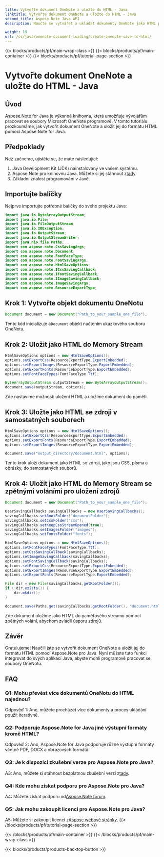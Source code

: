 ```yaml
---
title: Vytvořte dokument OneNote a uložte do HTML - Java
linktitle: Vytvořte dokument OneNote a uložte do HTML - Java
second_title: Aspose.Note Java API
description: Naučte se vytvářet a ukládat dokumenty OneNote jako HTML pomocí Aspose.Note pro Java. Integrujte do aplikací Java pro programovou práci se soubory OneNote.

weight: 18
url: /cs/java/onenote-document-loading/create-onenote-save-to-html/
---
```


{{< blocks/products/pf/main-wrap-class >}}
{{< blocks/products/pf/main-container >}}
{{< blocks/products/pf/tutorial-page-section >}}

# Vytvořte dokument OneNote a uložte do HTML - Java

## Úvod

Aspose.Note for Java je výkonná knihovna, která umožňuje vývojářům pracovat se soubory Microsoft OneNote programově. V tomto tutoriálu prozkoumáme, jak vytvořit dokument OneNote a uložit jej do formátu HTML pomocí Aspose.Note for Java.

## Předpoklady

Než začneme, ujistěte se, že máte následující:

1. Java Development Kit (JDK) nainstalovaný ve vašem systému.
2.  Aspose.Note pro knihovnu Java. Můžete si jej stáhnout z[tady](https://releases.aspose.com/note/java/).
3. Základní znalost programování v Javě.

## Importujte balíčky

Nejprve importujte potřebné balíčky do svého projektu Java:

```java
import java.io.ByteArrayOutputStream;
import java.io.File;
import java.io.FileOutputStream;
import java.io.IOException;
import java.io.OutputStream;
import java.io.OutputStreamWriter;
import java.nio.file.Paths;
import com.aspose.note.CssSavingArgs;
import com.aspose.note.Document;
import com.aspose.note.FontFaceType;
import com.aspose.note.FontSavingArgs;
import com.aspose.note.HtmlSaveOptions;
import com.aspose.note.ICssSavingCallback;
import com.aspose.note.IFontSavingCallback;
import com.aspose.note.IImageSavingCallback;
import com.aspose.note.ImageSavingArgs;
import com.aspose.note.ResourceExportType;
```

## Krok 1: Vytvořte objekt dokumentu OneNotu

```java
Document document = new Document("Path_to_your_sample_one_file");
```

 Tento kód inicializuje a`Document` objekt načtením ukázkového souboru OneNotu.

## Krok 2: Uložit jako HTML do Memory Stream

```java
HtmlSaveOptions options = new HtmlSaveOptions();
options.setExportCss(ResourceExportType.ExportEmbedded);
options.setExportImages(ResourceExportType.ExportEmbedded);
options.setExportFonts(ResourceExportType.ExportEmbedded);
options.setFontFaceTypes(FontFaceType.Ttf);

ByteArrayOutputStream outputStream = new ByteArrayOutputStream();
document.save(outputStream, options);
```

Zde nastavíme možnosti uložení HTML a uložíme dokument do paměti.

## Krok 3: Uložte jako HTML se zdroji v samostatných souborech

```java
HtmlSaveOptions options = new HtmlSaveOptions();
options.setExportCss(ResourceExportType.ExportEmbedded);
options.setExportFonts(ResourceExportType.ExportEmbedded);
options.setExportImages(ResourceExportType.ExportEmbedded);

document.save("output_directory/document.html", options);
```

Tento krok uloží dokument jako HTML se zdroji, jako jsou CSS, písma a obrázky, do samostatných souborů.

## Krok 4: Uložit jako HTML do Memory Stream se zpětnými voláními pro uložení zdrojů

```java
Document document = new Document("Path_to_your_sample_one_file");

UserSavingCallbacks savingCallbacks = new UserSavingCallbacks();
savingCallbacks.setRootFolder("documentFolder");
savingCallbacks.setCssFolder("css");
savingCallbacks.setKeepCssStreamOpened(true);
savingCallbacks.setImagesFolder("images");
savingCallbacks.setFontsFolder("fonts");

HtmlSaveOptions options = new HtmlSaveOptions();
options.setFontFaceTypes(FontFaceType.Ttf);
options.setCssSavingCallback(savingCallbacks);
options.setImageSavingCallback(savingCallbacks);
options.setFontSavingCallback(savingCallbacks);
options.setExportCss(ResourceExportType.ExportEmbedded);
options.setExportImages(ResourceExportType.ExportEmbedded);
options.setExportFonts(ResourceExportType.ExportEmbedded);

File dir = new File(savingCallbacks.getRootFolder());
if (!dir.exists()) {
    dir.mkdir();
}

document.save(Paths.get(savingCallbacks.getRootFolder(), "document.html").toString(), options);
```

Zde dokument uložíme jako HTML do paměťového streamu pomocí zpětných volání, abychom zvládli úsporu zdrojů.

## Závěr

Gratulujeme! Naučili jste se vytvořit dokument OneNote a uložit jej do formátu HTML pomocí Aspose.Note pro Java. Nyní můžete tuto funkci integrovat do svých aplikací Java, abyste mohli programově pracovat se soubory OneNotu.

## FAQ

### Q1: Mohu převést více dokumentů OneNotu do HTML najednou?

Odpověď 1: Ano, můžete procházet více dokumenty a proces ukládání použít iterativně.

### Q2: Podporuje Aspose.Note for Java jiné výstupní formáty kromě HTML?

Odpověď 2: Ano, Aspose.Note for Java podporuje různé výstupní formáty včetně PDF, DOCX a obrazových formátů.

### Q3: Je k dispozici zkušební verze pro Aspose.Note pro Java?

A3: Ano, můžete si stáhnout bezplatnou zkušební verzi z[tady](https://releases.aspose.com/).

### Q4: Kde mohu získat podporu pro Aspose.Note pro Java?

 A4: Můžete získat podporu od[Aspose.Note fórum](https://forum.aspose.com/c/note/28).

### Q5: Jak mohu zakoupit licenci pro Aspose.Note pro Java?

 A5: Můžete si zakoupit licenci z[Aspose webové stránky](https://purchase.aspose.com/buy).
{{< /blocks/products/pf/tutorial-page-section >}}

{{< /blocks/products/pf/main-container >}}
{{< /blocks/products/pf/main-wrap-class >}}

{{< blocks/products/products-backtop-button >}}
